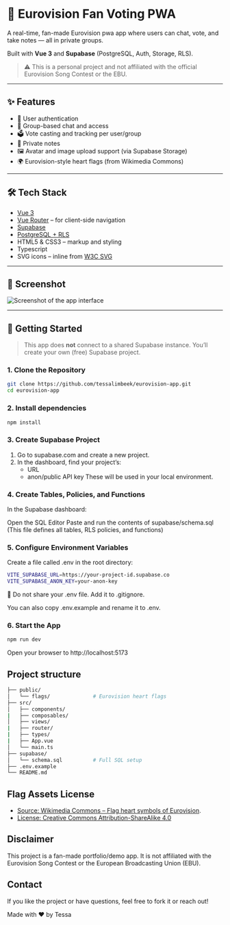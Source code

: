 # 🎤 Eurovision Fan Voting PWA

A real-time, fan-made Eurovision pwa app where users can chat, vote, and take notes — all in private groups.

Built with **Vue 3** and **Supabase** (PostgreSQL, Auth, Storage, RLS).

> ⚠️ This is a personal project and not affiliated with the official Eurovision Song Contest or the EBU.

---

## ✨ Features

- 🔐 User authentication
- 👥 Group-based chat and access
- 🗳️ Vote casting and tracking per user/group
- 📝 Private notes
- 🖼️ Avatar and image upload support (via Supabase Storage)
- 🌍 Eurovision-style heart flags (from Wikimedia Commons)

---

## 🛠️ Tech Stack

- [Vue 3](https://vuejs.org/)
- [Vue Router](https://router.vuejs.org/) – for client-side navigation
- [Supabase](https://supabase.com/)
- [PostgreSQL + RLS](https://supabase.com/docs/guides/auth/row-level-security)
- HTML5 & CSS3 – markup and styling
- Typescript
- SVG icons – inline from [W3C SVG](https://www.w3.org/2000/svg)
  
---

## 📸 Screenshot

![Screenshot of the app interface](screenshot.png)

---

## 🚀 Getting Started

> This app does **not** connect to a shared Supabase instance. You’ll create your own (free) Supabase project.

### 1. Clone the Repository

```bash
git clone https://github.com/tessalimbeek/eurovision-app.git
cd eurovision-app
```

### 2. Install dependencies

```bash
npm install
```
### 3. Create Supabase Project

1. Go to supabase.com and create a new project.
2. In the dashboard, find your project’s:
   - URL
   - anon/public API key
These will be used in your local environment.

### 4. Create Tables, Policies, and Functions

In the Supabase dashboard:

Open the SQL Editor
Paste and run the contents of supabase/schema.sql
(This file defines all tables, RLS policies, and functions)
    
### 5. Configure Environment Variables

Create a file called .env in the root directory:

```bash
VITE_SUPABASE_URL=https://your-project-id.supabase.co
VITE_SUPABASE_ANON_KEY=your-anon-key
```

🔐 Do not share your .env file. Add it to .gitignore.

You can also copy .env.example and rename it to .env.


### 6. Start the App

```bash
npm run dev
```
Open your browser to http://localhost:5173


## Project structure

```bash
├── public/
│   └── flags/              # Eurovision heart flags
├── src/
│   ├── components/
|   ├── composables/ 
│   ├── views/
|   ├── router/
|   ├── types/
|   ├── App.vue
│   └── main.ts
├── supabase/
│   └── schema.sql          # Full SQL setup
├── .env.example
└── README.md
```

## Flag Assets License
- [Source: Wikimedia Commons – Flag heart symbols of Eurovision](https://commons.wikimedia.org/wiki/Flag_heart_symbols_of_Eurovision).
- [License: Creative Commons Attribution-ShareAlike 4.0](https://creativecommons.org/licenses/by-sa/4.0/)

## Disclaimer
This project is a fan-made portfolio/demo app.
It is not affiliated with the Eurovision Song Contest or the European Broadcasting Union (EBU).

## Contact
If you like the project or have questions, feel free to fork it or reach out!

Made with ❤️ by Tessa






